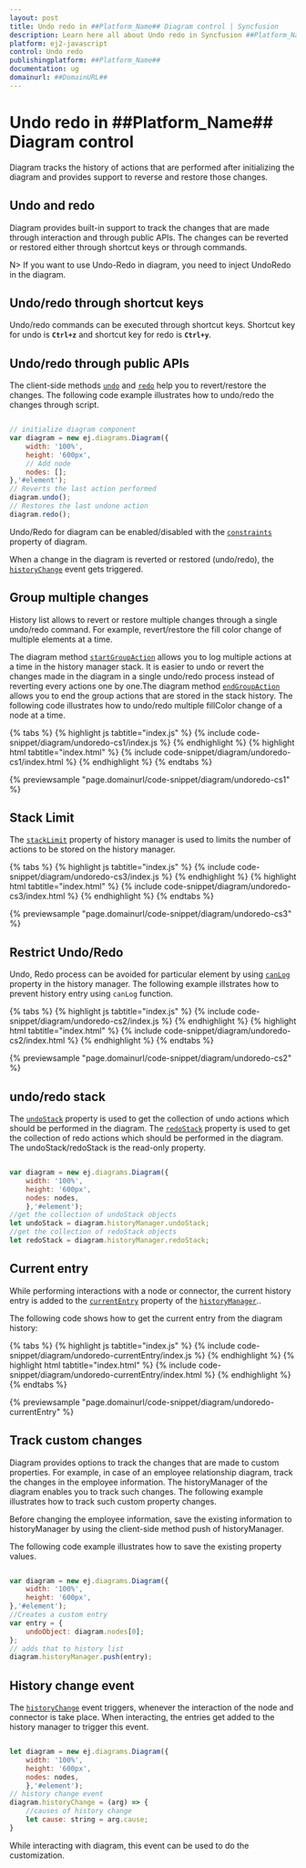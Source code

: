 ```yaml
---
layout: post
title: Undo redo in ##Platform_Name## Diagram control | Syncfusion
description: Learn here all about Undo redo in Syncfusion ##Platform_Name## Diagram control of Syncfusion Essential JS 2 and more.
platform: ej2-javascript
control: Undo redo 
publishingplatform: ##Platform_Name##
documentation: ug
domainurl: ##DomainURL##
---
```


# Undo redo in ##Platform_Name## Diagram control

Diagram tracks the history of actions that are performed after initializing the diagram and provides support to reverse and restore those changes.

## Undo and redo

Diagram provides built-in support to track the changes that are made through interaction and through public APIs. The changes can be reverted or restored either through shortcut keys or through commands.

N> If you want to use Undo-Redo in diagram, you need to inject UndoRedo in the diagram.

## Undo/redo through shortcut keys

Undo/redo commands can be executed through shortcut keys. Shortcut key for undo is **`Ctrl+z`** and shortcut key for redo is **`Ctrl+y`**.

## Undo/redo through public APIs

The client-side methods [`undo`](../api/diagram/#undo) and [`redo`](../api/diagram/#redo) help you to revert/restore the changes. The following code example illustrates how to undo/redo the changes through script.

```javascript

// initialize diagram component
var diagram = new ej.diagrams.Diagram({
    width: '100%',
    height: '600px',
    // Add node
    nodes: [];
},'#element');
// Reverts the last action performed
diagram.undo();
// Restores the last undone action
diagram.redo();
```
Undo/Redo for diagram can be enabled/disabled with the [`constraints`](../api/diagram/diagramconstraints/) property of diagram.

When a change in the diagram is reverted or restored (undo/redo), the [`historyChange`](../api/diagram/#historychange) event gets triggered.

## Group multiple changes

History list allows to revert or restore multiple changes through a single undo/redo command. For example, revert/restore the fill color change of multiple elements at a time.

The diagram method [`startGroupAction`](../api/diagram/#startgroupaction) allows you to log multiple actions at a time in the history manager stack. It is easier to undo or revert the changes made in the diagram in a single undo/redo process instead of reverting every actions one by one.The diagram method [`endGroupAction`](../api/diagram/#endgroupaction) allows you to end the group actions that are stored in the stack history. The following code illustrates how to undo/redo multiple fillColor change of a node at a time.

{% tabs %}
{% highlight js tabtitle="index.js" %}
{% include code-snippet/diagram/undoredo-cs1/index.js %}
{% endhighlight %}
{% highlight html tabtitle="index.html" %}
{% include code-snippet/diagram/undoredo-cs1/index.html %}
{% endhighlight %}
{% endtabs %}
        
{% previewsample "page.domainurl/code-snippet/diagram/undoredo-cs1" %}

## Stack Limit

The [`stackLimit`](../api/diagram) property of history manager is used to limits the number of actions to be stored on the history manager.

{% tabs %}
{% highlight js tabtitle="index.js" %}
{% include code-snippet/diagram/undoredo-cs3/index.js %}
{% endhighlight %}
{% highlight html tabtitle="index.html" %}
{% include code-snippet/diagram/undoredo-cs3/index.html %}
{% endhighlight %}
{% endtabs %}
        
{% previewsample "page.domainurl/code-snippet/diagram/undoredo-cs3" %}

## Restrict Undo/Redo

Undo, Redo process can be avoided for particular element by using [`canLog`](../api/diagram/history/#canlog) property in the history manager. The following example illstrates how to prevent history entry using `canLog` function.

{% tabs %}
{% highlight js tabtitle="index.js" %}
{% include code-snippet/diagram/undoredo-cs2/index.js %}
{% endhighlight %}
{% highlight html tabtitle="index.html" %}
{% include code-snippet/diagram/undoredo-cs2/index.html %}
{% endhighlight %}
{% endtabs %}
        
{% previewsample "page.domainurl/code-snippet/diagram/undoredo-cs2" %}


## undo/redo stack

The [`undoStack`](../api/diagram/history/#undostack) property is used to get the collection of undo actions which should be performed in the diagram. The [`redoStack`](../api/diagram/history/#redostack) property is used to get the collection of redo actions which should be performed in the diagram. The undoStack/redoStack is the read-only property.

```javascript

var diagram = new ej.diagrams.Diagram({
    width: '100%',
    height: '600px',
    nodes: nodes,
    },'#element');
//get the collection of undoStack objects
let undoStack = diagram.historyManager.undoStack;
//get the collection of redoStack objects
let redoStack = diagram.historyManager.redoStack;
```
## Current entry

While performing interactions with a node or connector, the current history entry is added to the [`currentEntry`](../api/diagram/history/#currententry) property of the [`historyManager`](../api/diagram/#historymanager)..

The following code shows how to get the current entry from the diagram history:

{% tabs %}
{% highlight js tabtitle="index.js" %}
{% include code-snippet/diagram/undoredo-currentEntry/index.js %}
{% endhighlight %}
{% highlight html tabtitle="index.html" %}
{% include code-snippet/diagram/undoredo-currentEntry/index.html %}
{% endhighlight %}
{% endtabs %}
        
{% previewsample "page.domainurl/code-snippet/diagram/undoredo-currentEntry" %}

## Track custom changes

Diagram provides options to track the changes that are made to custom properties. For example, in case of an employee relationship diagram, track the changes in the employee information. The historyManager of the diagram enables you to track such changes. The following example illustrates how to track such custom property changes.

Before changing the employee information, save the existing information to historyManager by using the client-side method push of historyManager.

The following code example illustrates how to save the existing property values.

```javascript

var diagram = new ej.diagrams.Diagram({
    width: '100%',
    height: '600px',
},'#element');
//Creates a custom entry
var entry = {
    undoObject: diagram.nodes[0];
};
// adds that to history list
diagram.historyManager.push(entry);

```

## History change event

The [`historyChange`](../api/diagram) event triggers, whenever the interaction of the node and connector is take place. When interacting, the entries get added to the history manager to trigger this event.


```javascript

let diagram = new ej.diagrams.Diagram({
    width: '100%',
    height: '600px',
    nodes: nodes,
    },'#element');
// history change event
diagram.historyChange = (arg) => {
    //causes of history change
    let cause: string = arg.cause;
}

```

While interacting with diagram, this event can be used to do the customization.